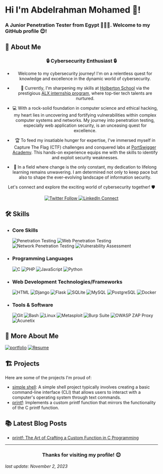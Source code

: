 # Hi I'm Abdelrahman Mohamed 👋!
### A Junior Penetration Tester from Egypt 👨🏻‍💻. Welcome to my GitHub profile 😊!



## 🚀 About Me

<h3 align="center">🔒 Cybersecurity Enthusiast 🔒</h3>

- <p align="center">
  Welcome to my cybersecurity journey! I'm on a relentless quest for knowledge and excellence in the dynamic world of cybersecurity.
</p>

- <p align="center">
  🚀 Currently, I'm sharpening my skills at <a href="https://www.holbertonschool.com/about-holberton">Holberton School</a> via the prestigious <a href="https://www.alxafrica.com/about/">ALX internship program</a>, where top-tier tech talents are nurtured.
</p>

- <p align="center">
  💻 With a rock-solid foundation in computer science and ethical hacking, my heart lies in uncovering and fortifying vulnerabilities within complex computer systems and networks. My journey into penetration testing, especially web application security, is an unceasing quest for excellence.
</p>

- <p align="center">
  🏆 To feed my insatiable hunger for expertise, I've immersed myself in Capture The Flag (CTF) challenges and conquered labs at <a href="https://portswigger.net/">PortSwigger Academy</a>. This hands-on experience equips me with the skills to identify and exploit security weaknesses.
</p>

- <p align="center">
  🌟 In a field where change is the only constant, my dedication to lifelong learning remains unwavering. I am determined not only to keep pace but also to shape the ever-evolving landscape of information security.
</p>

<p align="center">
  Let's connect and explore the exciting world of cybersecurity together! 🛡️
</p>

<p align="center">
  <a href="https://twitter.com/HackerSa3edy">
    <img src="https://img.shields.io/badge/Twitter-Follow-1DA1F2?logo=twitter&style=for-the-badge" alt="Twitter Follow">
  </a>
  <a href="https://www.linkedin.com/in/abdelrahmanm0/">
    <img src="https://img.shields.io/badge/LinkedIn-Connect-0A66C2?logo=linkedin&style=for-the-badge" alt="LinkedIn Connect">
  </a>
</p>



## 🛠 Skills
- ### Core Skills
	![Penetration Testing](https://img.shields.io/badge/Penetration_Testing-1F425D?style=for-the-badge&logoColor=white)
	![Web Penetration Testing](https://img.shields.io/badge/Web_Penetration_Testing-1F425D?style=for-the-badge&logoColor=white)
	![Network Penetration Testing](https://img.shields.io/badge/Network_Penetration_Testing-1F425D?style=for-the-badge&logoColor=white)
	![Vulnerability Assessment](https://img.shields.io/badge/Vulnerability_Assessment-1F425D?style=for-the-badge)


- ### Programming Languages
	![C](https://img.shields.io/badge/C-A8B9CC?style=for-the-badge&logo=c&logoColor=black)
	![PHP](https://img.shields.io/badge/PHP-777BB4?style=for-the-badge&logo=php&logoColor=white)
	![JavaScript](https://img.shields.io/badge/JavaScript-F7DF1E?style=for-the-badge&logo=javascript&logoColor=black)
	![Python](https://img.shields.io/badge/Python-3776AB?style=for-the-badge&logo=python&logoColor=white)



- ### Web Development Technologies/Frameworks
	![HTML](https://img.shields.io/badge/HTML-E34F26?style=for-the-badge&logo=html5&logoColor=white)
	![Django](https://img.shields.io/badge/Django-092E20?style=for-the-badge&logo=django&logoColor=white)
	![Flask](https://img.shields.io/badge/Flask-000000?style=for-the-badge&logo=flask&logoColor=white)
	![SQLite](https://img.shields.io/badge/SQLite-003B57?style=for-the-badge&logo=sqlite&logoColor=white)
	![MySQL](https://img.shields.io/badge/MySQL-4479A1?style=for-the-badge&logo=mysql&logoColor=white)
	![PostgreSQL](https://img.shields.io/badge/PostgreSQL-336791?style=for-the-badge&logo=postgresql&logoColor=white)
	![Docker](https://img.shields.io/badge/Docker-2496ED?style=for-the-badge&logo=docker&logoColor=white)



- ### Tools & Software
	![Git](https://img.shields.io/badge/Git-F05032?style=for-the-badge&logo=git&logoColor=white)
	![Bash](https://img.shields.io/badge/Bash-4EAA25?style=for-the-badge&logo=gnu-bash&logoColor=white)
	![Linux](https://img.shields.io/badge/Linux-FCC624?style=for-the-badge&logo=linux&logoColor=black)
	![Metasploit](https://img.shields.io/badge/Metasploit-239120?style=for-the-badge&logo=metasploit&logoColor=white)
	![Burp Suite](https://img.shields.io/badge/Burp_Suite-FF6347?style=for-the-badge&logo=burpsuite&logoColor=white)
	![OWASP ZAP Proxy](https://img.shields.io/badge/OWASP_ZAP_Proxy-404D59?style=for-the-badge&logo=owasp&logoColor=white)
	![Acunetix](https://img.shields.io/badge/Acunetix-000000?style=for-the-badge&logo=acunetix&logoColor=white)




## 🔗 More About Me
[![portfolio](https://img.shields.io/badge/my_portfolio-000?style=for-the-badge&logo=ko-fi&logoColor=white)](https://hacker-sa3edy.notion.site/Abdelrahman-Mohamed-fb5a61c08f5548eca17949b890b8f379?pvs=4)
[![Resume](https://img.shields.io/badge/Resume-1F425D?style=for-the-badge)](https://drive.google.com/file/d/1J8_IDoVvOSbI5kp97lKF6pt2QZbfDepH/view?usp=drive_link)




## 🏗️ Projects

Here are some of the projects I'm proud of:

- [simple shell](https://github.com/hackerSa3edy/simple_shell): A simple shell project typically involves creating a basic command-line interface (CLI) that allows users to interact with a computer's operating system through text commands.
- [printf](https://github.com/Tahani-Saber/printf): Implements a custom printf function that mirrors the functionality of the C printf function.



## 📚 Latest Blog Posts
- [printf: The Art of Crafting a Custom Function in C Programming](https://www.notion.so/hacker-sa3edy/printf-The-Art-of-Crafting-a-Custom-Function-in-C-Programming-b9e1c398f3f84f3b991af9311ddb758f?pvs=4)

---
<h3 align="center">Thanks for visiting my profile! 😊</h3>

###### last update: November 2, 2023
